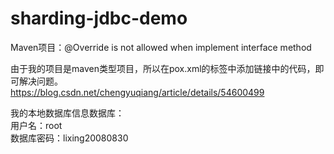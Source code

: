 # sharding-jdbc-demo

Maven项目：@Override is not allowed when implement interface method<br>

由于我的项目是maven类型项目，所以在pox.xml的<build></build>标签中添加链接中的代码，即可解决问题。<br>
https://blog.csdn.net/chengyuqiang/article/details/54600499<br>

我的本地数据库信息数据库：<br>
用户名：root<br>
数据库密码：lixing20080830<br>
